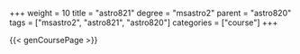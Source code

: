 +++
weight = 10
title = "astro821"
degree = "msastro2"
parent = "astro820"
tags = ["msastro2", "astro821", "astro820"]
categories = ["course"]
+++

{{< genCoursePage >}}
